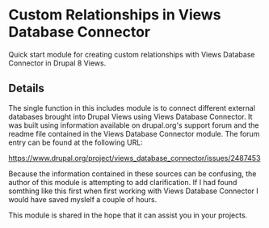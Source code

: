 # Custom Relationships in Views Database Connector

Quick start module for creating custom relationships with Views Database Connector in Drupal 8 Views.

## Details

The single function in this includes module is to connect different external databases brought into 
Drupal Views using Views Database Connector. It was built using information available on drupal.org's 
support forum and the readme file contained in the Views Database Connector module. The forum entry 
can be found at the following URL:

https://www.drupal.org/project/views_database_connector/issues/2487453

Because the information contained in these sources can be confusing, the author of this module is 
attempting to add clarification. If I had found somthing like this first when first working with 
Views Database Connector I would have saved myslelf a couple of hours.

This module is shared in the hope that it can assist you in your projects.
